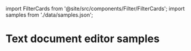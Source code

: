 import FilterCards from '@site/src/components/Filter/FilterCards';
import samples from './data/samples.json';

# Text document editor samples

<FilterCards items={samples} />